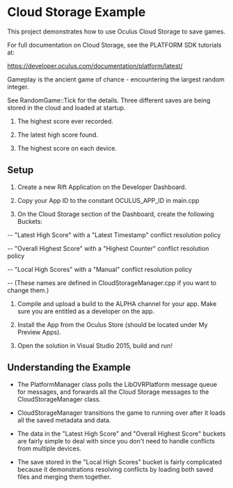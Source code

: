 # Cloud Storage Example

This project demonstrates how to use Oculus Cloud Storage to save games.
For full documentation on Cloud Storage, see the PLATFORM SDK tutorials at:
https://developer.oculus.com/documentation/platform/latest/

Gameplay is the ancient game of chance - encountering the largest random integer.
See RandomGame::Tick for the details.  Three different saves are being stored in the cloud and loaded at startup.
1) The highest score ever recorded.
1) The latest high score found.
1) The highest score on each device.


## Setup
1) Create a new Rift Application on the Developer Dashboard.
1) Copy your App ID to the constant OCULUS_APP_ID in main.cpp
1) On the Cloud Storage section of the Dashboard, create the following Buckets:
--  "Latest High Score" with a "Latest Timestamp" conflict resolution policy
--  "Overall Highest Score" with a "Highest Counter" conflict resolution policy
--  "Local High Scores" with a "Manual" conflict resolution policy
--  (These names are defined in CloudStorageManager.cpp if you want to change them.)
1) Compile and upload a build to the ALPHA channel for your app.  Make sure you are entitled as a developer on the app.
1) Install the App from the Oculus Store (should be located under My Preview Apps).
1) Open the solution in Visual Studio 2015, build and run!

## Understanding the Example
- The PlatformManager class polls the LibOVRPlatform message queue for messages, and forwards all the Cloud Storage messages to the CloudStorageManager class.
- CloudStorageManager transitions the game to running over after it loads all the saved metadata and data.
- The data in the "Latest High Score" and "Overall Highest Score" buckets are fairly simple to deal with since you don't need to handle conflicts from multiple devices.
- The save stored in the "Local High Scores" bucket is fairly complicated because it demonstrations resolving conflicts by loading both saved files and merging them together.

